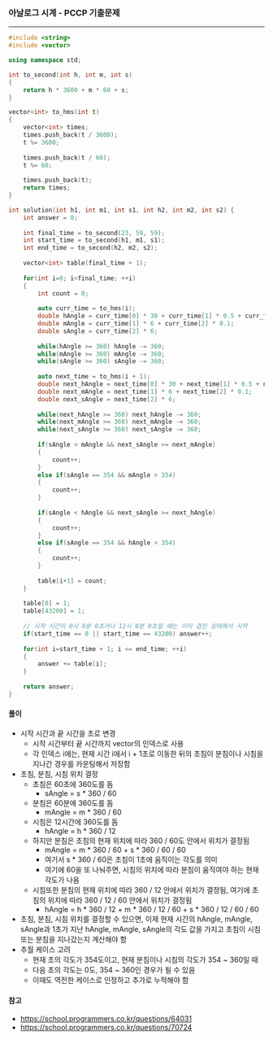 ### 아날로그 시계 - PCCP 기출문제

***



```c++
#include <string>
#include <vector>

using namespace std;

int to_second(int h, int m, int s)
{
    return h * 3600 + m * 60 + s;
}

vector<int> to_hms(int t)
{
    vector<int> times;
    times.push_back(t / 3600);
    t %= 3600;
    
    times.push_back(t / 60);
    t %= 60;
    
    times.push_back(t);
    return times;
}

int solution(int h1, int m1, int s1, int h2, int m2, int s2) {
    int answer = 0;
    
    int final_time = to_second(23, 59, 59);
    int start_time = to_second(h1, m1, s1);
    int end_time = to_second(h2, m2, s2);
    
    vector<int> table(final_time + 1);
    
    for(int i=0; i<final_time; ++i)
    {
        int count = 0;
        
        auto curr_time = to_hms(i);
        double hAngle = curr_time[0] * 30 + curr_time[1] * 0.5 + curr_time[2] * 1 / 120;
        double mAngle = curr_time[1] * 6 + curr_time[2] * 0.1;
        double sAngle = curr_time[2] * 6;
        
        while(hAngle >= 360) hAngle -= 360;
        while(mAngle >= 360) mAngle -= 360;
        while(sAngle >= 360) sAngle -= 360;
        
        auto next_time = to_hms(i + 1);
        double next_hAngle = next_time[0] * 30 + next_time[1] * 0.5 + next_time[2] * 1 / 120;
        double next_mAngle = next_time[1] * 6 + next_time[2] * 0.1;
        double next_sAngle = next_time[2] * 6;
        
        while(next_hAngle >= 360) next_hAngle -= 360;
        while(next_mAngle >= 360) next_mAngle -= 360;
        while(next_sAngle >= 360) next_sAngle -= 360;
        
        if(sAngle < mAngle && next_sAngle >= next_mAngle)
        {
            count++;
        }
        else if(sAngle == 354 && mAngle > 354)
        {
            count++;
        }
        
        if(sAngle < hAngle && next_sAngle >= next_hAngle)
        {
            count++;
        }
        else if(sAngle == 354 && hAngle > 354)
        {
            count++;
        }
        
        table[i+1] = count;
    }
    
    table[0] = 1;
    table[43200] = 1;
    
    // 시작 시간이 0시 0분 0초거나 12시 0분 0초일 때는 이미 겹친 상태에서 시작
    if(start_time == 0 || start_time == 43200) answer++;
    
    for(int i=start_time + 1; i <= end_time; ++i)
    {
        answer += table[i];
    }
    
    return answer;
}
```





#### 풀이

- 시작 시간과 끝 시간을 초로 변경
  - 시작 시간부터 끝 시간까지 vector의 인덱스로 사용
  - 각 인덱스 i에는, 현재 시간 i에서 i + 1초로 이동한 뒤의 초침이 분침이나 시침을 지나간 경우를 카운팅해서 저장함
- 초침, 분침, 시침 위치 결정
  - 초침은 60초에 360도를 돔
    - sAngle = s * 360 / 60
  - 분침은 60분에 360도를 돔
    - mAngle = m * 360 / 60
  - 시침은 12시간에 360도를 돔
    - hAngle = h * 360 / 12
  - 하지만 분침은 초침의 현재 위치에 따라 360 / 60도 안에서 위치가 결정됨
    - mAngle = m * 360 / 60 + s * 360 / 60 / 60
    - 여기서 s * 360 / 60은 초침이 1초에 움직이는 각도를 의미
    - 여기에 60을 또 나눠주면, 시침의 위치에 따라 분침이 움직여야 하는 현재 각도가 나옴
  - 시침또한 분침의 현재 위치에 따라 360 / 12 안에서 위치가 결정됨, 여기에 초침의 위치에 따라 360 / 12 / 60 안에서 위치가 결정됨
    - hAngle = h * 360 / 12 + m * 360 / 12 / 60 + s * 360 / 12 / 60 / 60
- 초침, 분침, 시침 위치를 결정할 수 있으면, 이제 현재 시간의 hAngle, mAngle, sAngle과 1초가 지난 hAngle, mAngle, sAngle의 각도 값을 가지고 초침이 시침 또는 분침을 지나갔는지 계산해야 함
- 추월 케이스 고려
  - 현재 초의 각도가 354도이고, 현재 분침이나 시침의 각도가 354 ~ 360일 때
  - 다음 초의 각도는 0도, 354 ~ 360인 경우가 될 수 있음
  - 이때도 역전한 케이스로 인정하고 추가로 누적해야 함





#### 참고

- https://school.programmers.co.kr/questions/64031
- https://school.programmers.co.kr/questions/70724